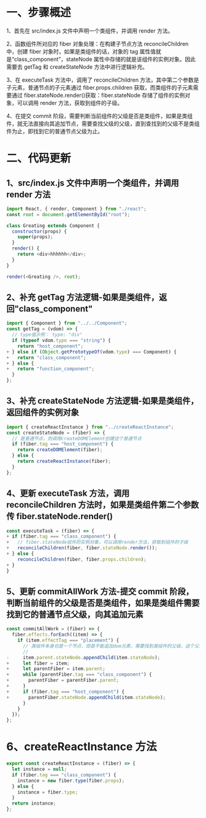 # 一、步骤概述

1、首先在 src/index.js 文件中声明一个类组件，并调用 render 方法。

2、函数组件所对应的 fiber 对象处理：在构建子节点方法 reconcileChildren 中，创建 fiber 对象时，如果是类组件的话，对象的 tag 属性值就是“class_component”，stateNode 属性中存储的就是该组件的实例对象。因此需要去 getTag 和 createStateNode 方法中进行逻辑补充。

3、在 executeTask 方法中，调用了 reconcileChildren 方法，其中第二个参数是子元素，普通节点的子元素通过 fiber.props.children 获取，而类组件的子元素需要通过 fiber.stateNode.render()获取：fiber.stateNode 存储了组件的实例对象，可以调用 render 方法，获取到组件的子级。

4、在提交 commit 阶段，需要判断当前组件的父级是否是类组件，如果是类组件，就无法直接向其追加节点，需要查找父级的父级，直到查找到的父级不是类组件为止，即找到它的普通节点父级为止。

# 二、代码更新

## 1、src/index.js 文件中声明一个类组件，并调用 render 方法

```javascript
import React, { render, Component } from "./react";
const root = document.getElementById("root");

class Greating extends Component {
  constructor(props) {
    super(props);
  }
  render() {
    return <div>hhhhhh</div>;
  }
}

render(<Greating />, root);
```

## 2、补充 getTag 方法逻辑-如果是类组件，返回"class_component"

```javascript
import { Component } from "../../Component";
const getTag = (vdom) => {
  // type值示例： type: "div"
  if (typeof vdom.type === "string") {
    return "host_component";
+ } else if (Object.getPrototypeOf(vdom.type) === Component) {
+   return "class_component";
+ } else {
+   return "function_component";
  }
};
```

## 3、补充 createStateNode 方法逻辑-如果是类组件，返回组件的实例对象

```javascript
import { createReactInstance } from "../createReactInstance";
const createStateNode = (fiber) => {
  // 是普通节点，则调用createDOMElement创建这个普通节点
  if (fiber.tag === "host_component") {
    return createDOMElement(fiber);
  } else {
    return createReactInstance(fiber);
  }
};
```

## 4、更新 executeTask 方法，调用 reconcileChildren 方法时，如果是类组件第二个参数传 fiber.stateNode.render()

```javascript
const executeTask = (fiber) => {
+ if (fiber.tag === "class_component") {
+   // fiber.stateNode组件的实例对象，可以调用render方法，获取到组件的子级
+   reconcileChildren(fiber, fiber.stateNode.render());
+ } else {
    reconcileChildren(fiber, fiber.props.children);
+ }
}
```

## 5、更新 commitAllWork 方法-提交 commit 阶段，判断当前组件的父级是否是类组件，如果是类组件需要找到它的普通节点父级，向其追加元素

```javascript
const commitAllWork = (fiber) => {
  fiber.effects.forEach((item) => {
    if (item.effectTag === "placement") {
      // 类组件本身也是一个节点，但是不能追加dom元素，需要找到类组件的父级，这个父级一定是一个普通的dom元素，向其追加类组件返回的类型
      //
-     item.parent.stateNode.appendChild(item.stateNode);
+     let fiber = item;
+     let parentFiber = item.parent;
+     while (parentFiber.tag === "class_component") {
+       parentFiber = parentFiber.parent;
+     }
+     if (fiber.tag === "host_component") {
+       parentFiber.stateNode.appendChild(item.stateNode);
      }
    }
  });
};
```

# 6、createReactInstance 方法

```javascript
export const createReactInstance = (fiber) => {
  let instance = null;
  if (fiber.tag === "class_component") {
    instance = new fiber.type(fiber.props);
  } else {
    instance = fiber.type;
  }
  return instance;
};
```
